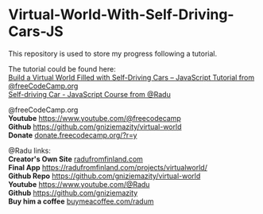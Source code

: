 # Virtual-World-With-Self-Driving-Cars-JS

This repository is used to store my progress following a tutorial.

The tutorial could be found here:  
<a href="Build a Virtual World Filled with Self-Driving Cars – JavaScript Tutorial">Build a Virtual World Filled with Self-Driving Cars – JavaScript Tutorial from @freeCodeCamp.org</a>  
<a href="https://www.youtube.com/playlist?list=PLB0Tybl0UNfYoJE7ZwsBQoDIG4YN9ptyY">Self-driving Car - JavaScript Course from @Radu</a>

@freeCodeCamp.org  
**Youtube** <a href="https://www.youtube.com/@freecodecamp">https://www.youtube.com/@freecodecamp</a>  
**Github** <a href="https://github.com/gniziemazity/virtual-world">https://github.com/gniziemazity/virtual-world</a>  
**Donate** <a href="donate.freecodecamp.org/?r=y">donate.freecodecamp.org/?r=y</a>

@Radu links:  
**Creator's Own Site** <a href="radufromfinland.com">radufromfinland.com</a>  
**Final App** <a href="https://radufromfinland.com/projects/virtualworld/">https://radufromfinland.com/projects/virtualworld/</a>  
**Github Repo** <a href="https://github.com/gniziemazity/virtual-world">https://github.com/gniziemazity/virtual-world</a>   
**Youtube** <a href="https://www.youtube.com/@Radu">https://www.youtube.com/@Radu</a>  
**Github** <a href="https://github.com/gniziemazity">https://github.com/gniziemazity</a>  
**Buy him a coffee** <a href="buymeacoffee.com/radum">buymeacoffee.com/radum</a>  